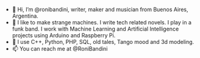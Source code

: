 - 👋 Hi, I’m @ronibandini, writer, maker and musician from Buenos Aires, Argentina.
- 👀 I like to make strange machines. I write tech related novels. I play in a funk band. I work with Machine Learning and Artificial Intelligence projects using Arduino and Raspberry Pi.
- 💞️ I use C++, Python, PHP, SQL, old tales, Tango mood and 3d modeling.
- 📫 You can reach me at @RoniBandini

<!---
ronibandini/ronibandini is a ✨ special ✨ repository because its `README.md` (this file) appears on your GitHub profile.
You can click the Preview link to take a look at your changes.
--->
